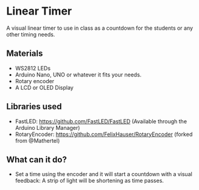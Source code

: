 # Linear Timer
 A visual linear timer to use in class as a countdown for the students or any other timing needs.

## Materials

* WS2812 LEDs
* Arduino Nano, UNO or whatever it fits your needs.
* Rotary encoder
* A LCD or OLED Display

## Libraries used

  * FastLED: https://github.com/FastLED/FastLED  (Available through the Arduino Library Manager)
  * RotaryEncoder: https://github.com/FelixHauser/RotaryEncoder (forked from @Mathertel)

## What can it do?

  * Set a time using the encoder and it will start a countdown with a visual feedback: A strip of light will be shortening as time passes.
